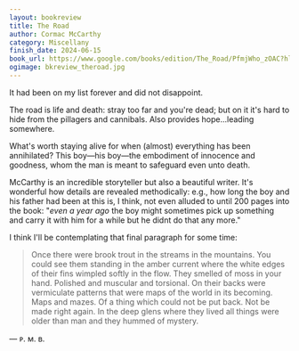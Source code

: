 ```yaml
---
layout: bookreview
title: The Road
author: Cormac McCarthy
category: Miscellany
finish_date: 2024-06-15
book_url: https://www.google.com/books/edition/The_Road/PfmjWho_zOAC?hl=en&gbpv=0
ogimage: bkreview_theroad.jpg
---
```

It had been on my list forever and did not disappoint.

The road is life and death: stray too far and you're dead; but on it it's hard to hide from the pillagers and cannibals. Also provides hope...leading somewhere.

What's worth staying alive for when (almost) everything has been annihilated? This boy—his boy—the embodiment of innocence and goodness, whom the man is meant to safeguard even unto death.

McCarthy is an incredible storyteller but also a beautiful writer. It's wonderful how details are revealed methodically: e.g., how long the boy and his father had been at this is, I think, not even alluded to until 200 pages into the book: "*even a year ago* the boy might sometimes pick up something and carry it with him for a while but he didnt do that any more."

I think I'll be contemplating that final paragraph for some time:

> Once there were brook trout in the streams in the mountains. You could see them standing in the amber current where the white edges of their fins wimpled softly in the flow. They smelled of moss in your hand. Polished and muscular and torsional. On their backs were vermiculate patterns that were maps of the world in its becoming. Maps and mazes. Of a thing which could not be put back. Not be made right again. In the deep glens where they lived all things were older than man and they hummed of mystery.

— ᴘ. ᴍ. ʙ.